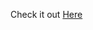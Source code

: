 Check it out <a href="https://22-js-slider-with-es6.netlify.app" target="_blank" rel="nofollow">Here</a>
